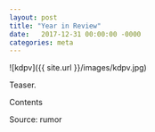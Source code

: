 ```yaml
---
layout: post
title: "Year in Review"
date:   2017-12-31 00:00:00 -0000
categories: meta
---
```


![kdpv]({{ site.url }}/images/kdpv.jpg)

Teaser.

<!--more-->

Contents

Source: rumor
